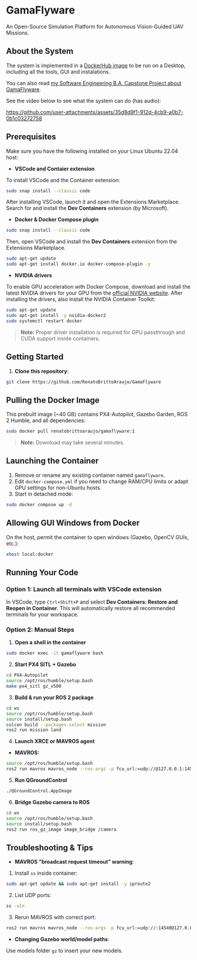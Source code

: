 #  GamaFlyware

An Open-Source Simulation Platform for Autonomous Vision-Guided UAV Missions.

## About the System

The system is implemented in a [DockerHub image](https://hub.docker.com/r/renatobrittoaraujo/gamaflyware/tags) to be run on a Desktop, including all the tools, GUI and instalations.

You can also read [my Software Engineering B.A. Capstone Project about GamaFlyware](BA_Thesis_about_GamaFlyware.pdf).

See the video below to see what the system can do (has audio):

https://github.com/user-attachments/assets/35d8d9f1-912d-4cb9-a0b7-0b1c03272758


## Prerequisites

Make sure you have the following installed on your Linux Ubuntu 22.04 host:

* **VSCode and Contaier extension**

To install VSCode and the Container extension:

```bash
sudo snap install --classic code
```

After installing VSCode, launch it and open the Extensions Marketplace. Search for and install the **Dev Containers** extension (by Microsoft).

* **Docker & Docker Compose plugin**

```bash
sudo snap install --classic code
```

Then, open VSCode and install the **Dev Containers** extension from the Extensions Marketplace.

```bash
sudo apt-get update
sudo apt-get install docker.io docker-compose-plugin -y
```

* **NVIDIA drivers**

To enable GPU acceleration with Docker Compose, download and install the latest NVIDIA drivers for your GPU from the [official NVIDIA website](https://www.nvidia.com/Download/index.aspx). After installing the drivers, also install the NVIDIA Container Toolkit:

```bash
sudo apt-get update
sudo apt-get install -y nvidia-docker2
sudo systemctl restart docker
```

> **Note:** Proper driver installation is required for GPU passthrough and CUDA support inside containers.

## Getting Started

1. **Clone this repository**:

```bash
git clone https://github.com/RenatoBrittoAraujo/GamaFlyware
```

## Pulling the Docker Image

This prebuilt image (\~40 GB) contains PX4-Autopilot, Gazebo Garden, ROS 2 Humble, and all dependencies:

```bash
sudo docker pull renatobrittoaraujo/gamaflyware:1
```

> **Note:** Download may take several minutes.

## Launching the Container

1. Remove or rename any existing container named `gamaflyware`.
2. Edit `docker-compose.yml` if you need to change RAM/CPU limits or adapt GPU settings for non-Ubuntu hosts.
3. Start in detached mode:

```bash
sudo docker compose up -d
```

## Allowing GUI Windows from Docker

On the host, permit the container to open windows (Gazebo, OpenCV GUIs, etc.):

```bash
xhost local:docker
```

## Running Your Code

### Option 1: Launch all terminals with VSCode extension

In VSCode, type `Ctrl+Shift+P` and select **Dev Containers: Restore and Reopen in Container**. This will automatically restore all recommended terminals for your workspace.

### Option 2: Manual Steps

1. **Open a shell in the container**

```bash
sudo docker exec -it gamaflyware bash
```
2. **Start PX4 SITL + Gazebo**

```bash
cd PX4-Autopilot
source /opt/ros/humble/setup.bash
make px4_sitl gz_x500
```
3. **Build & run your ROS 2 package**

```bash
cd ws
source /opt/ros/humble/setup.bash
source install/setup.bash
colcon build --packages-select mission
ros2 run mission land
```
4. **Launch XRCE or MAVROS agent**

* **MAVROS:**

```bash
source /opt/ros/humble/setup.bash
ros2 run mavros mavros_node --ros-args -p fcu_url:=udp://@127.0.0.1:14545
```
5. **Run QGroundControl**

```bash
./QGroundControl.AppImage
```
6. **Bridge Gazebo camera to ROS**

```bash
cd ws
source /opt/ros/humble/setup.bash
source install/setup.bash
ros2 run ros_gz_image image_bridge /camera
```

## Troubleshooting & Tips

* **MAVROS “broadcast request timeout” warning**:

1. Install `ss` inside container:

```bash
sudo apt-get update && sudo apt-get install -y iproute2
```
2. List UDP ports:

```bash
ss -uln
```
3. Rerun MAVROS with correct port:

```bash
ros2 run mavros mavros_node --ros-args -p fcu_url:=udp://:14540@127.0.0.1:<YOUR_PORT>
```

* **Changing Gazebo world/model paths**:

Use models folder `gz` to insert your new models.
